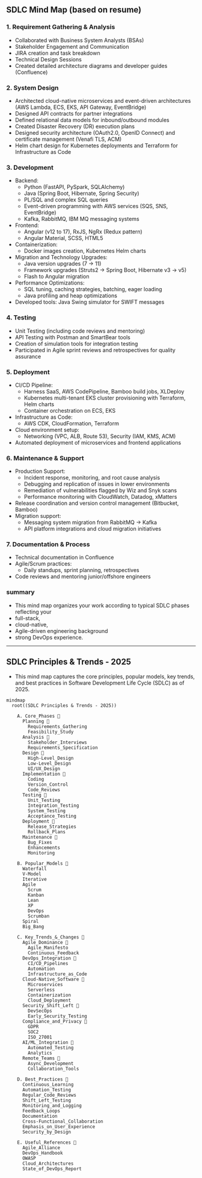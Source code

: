 ## SDLC Mind Map (based on resume)

### 1. **Requirement Gathering \& Analysis**

- Collaborated with Business System Analysts (BSAs)
- Stakeholder Engagement and Communication
- JIRA creation and task breakdown
- Technical Design Sessions
- Created detailed architecture diagrams and developer guides (Confluence)


### 2. **System Design**

- Architected cloud-native microservices and event-driven architectures (AWS Lambda, ECS, EKS, API Gateway, EventBridge)
- Designed API contracts for partner integrations
- Defined relational data models for inbound/outbound modules
- Created Disaster Recovery (DR) execution plans
- Designed security architecture (OAuth2.0, OpenID Connect) and certificate management (Venafi TLS, ACM)
- Helm chart design for Kubernetes deployments and Terraform for Infrastructure as Code


### 3. **Development**

- Backend:
    - Python (FastAPI, PySpark, SQLAlchemy)
    - Java (Spring Boot, Hibernate, Spring Security)
    - PL/SQL and complex SQL queries
    - Event-driven programming with AWS services (SQS, SNS, EventBridge)
    - Kafka, RabbitMQ, IBM MQ messaging systems
- Frontend:
    - Angular (v12 to 17), RxJS, NgRx (Redux pattern)
    - Angular Material, SCSS, HTML5
- Containerization:
    - Docker images creation, Kubernetes Helm charts
- Migration and Technology Upgrades:
    - Java version upgrades (7 → 11)
    - Framework upgrades (Struts2 → Spring Boot, Hibernate v3 → v5)
    - Flash to Angular migration
- Performance Optimizations:
    - SQL tuning, caching strategies, batching, eager loading
    - Java profiling and heap optimizations
- Developed tools: Java Swing simulator for SWIFT messages


### 4. **Testing**

- Unit Testing (including code reviews and mentoring)
- API Testing with Postman and SmartBear tools
- Creation of simulation tools for integration testing
- Participated in Agile sprint reviews and retrospectives for quality assurance


### 5. **Deployment**

- CI/CD Pipeline:
    - Harness SaaS, AWS CodePipeline, Bamboo build jobs, XLDeploy
    - Kubernetes multi-tenant EKS cluster provisioning with Terraform, Helm charts
    - Container orchestration on ECS, EKS
- Infrastructure as Code:
    - AWS CDK, CloudFormation, Terraform
- Cloud environment setup:
    - Networking (VPC, ALB, Route 53), Security (IAM, KMS, ACM)
- Automated deployment of microservices and frontend applications


### 6. **Maintenance \& Support**

- Production Support:
    - Incident response, monitoring, and root cause analysis
    - Debugging and replication of issues in lower environments
    - Remediation of vulnerabilities flagged by Wiz and Snyk scans
    - Performance monitoring with CloudWatch, Datadog, xMatters
- Release coordination and version control management (Bitbucket, Bamboo)
- Migration support:
    - Messaging system migration from RabbitMQ → Kafka
    - API platform integrations and cloud migration initiatives


### 7. **Documentation \& Process**

- Technical documentation in Confluence
- Agile/Scrum practices:
    - Daily standups, sprint planning, retrospectives
- Code reviews and mentoring junior/offshore engineers

### summary
- This mind map organizes your work according to typical SDLC phases reflecting your
- full-stack, 
- cloud-native, 
- Agile-driven engineering background 
- strong DevOps experience.

---
## SDLC Principles & Trends - 2025
- This mind map captures the core principles, popular models, key trends, and best practices in Software Development Life Cycle (SDLC) as of 2025.
```mermaid
mindmap
  root((SDLC Principles & Trends - 2025))

    A. Core_Phases 🔰
      Planning 🔸
        Requirements_Gathering
        Feasibility_Study
      Analysis 🔸
        Stakeholder_Interviews
        Requirements_Specification
      Design 🔸
        High-Level_Design
        Low-Level_Design
        UI/UX_Design
      Implementation 🔸
        Coding
        Version_Control
        Code_Reviews
      Testing 🔸
        Unit_Testing
        Integration_Testing
        System_Testing
        Acceptance_Testing
      Deployment 🔸
        Release_Strategies
        Rollback_Plans
      Maintenance 🔸
        Bug_Fixes
        Enhancements
        Monitoring

    B. Popular_Models 🔰
      Waterfall
      V-Model
      Iterative
      Agile
        Scrum
        Kanban
        Lean
        XP
        DevOps
        Scrumban
      Spiral
      Big_Bang

    C. Key_Trends_&_Changes 🔰
      Agile_Dominance 🔸
        Agile_Manifesto
        Continuous_Feedback
      DevOps_Integration 🔸
        CI/CD_Pipelines
        Automation
        Infrastructure_as_Code
      Cloud-Native_Software 🔸
        Microservices
        Serverless
        Containerization
        Cloud_Deployment
      Security_Shift_Left 🔸
        DevSecOps
        Early_Security_Testing
      Compliance_and_Privacy 🔸
        GDPR
        SOC2
        ISO_27001
      AI/ML_Integration 🔸
        Automated_Testing
        Analytics
      Remote_Teams 🔸
        Async_Development
        Collaboration_Tools

    D. Best_Practices 🔰
      Continuous_Learning
      Automation_Testing
      Regular_Code_Reviews
      Shift_Left_Testing
      Monitoring_and_Logging
      Feedback_Loops
      Documentation
      Cross-Functional_Collaboration
      Emphasis_on_User_Experience
      Security_by_Design

    E. Useful_References 🔰
      Agile_Alliance
      DevOps_Handbook
      OWASP
      Cloud_Architectures
      State_of_DevOps_Report

```



